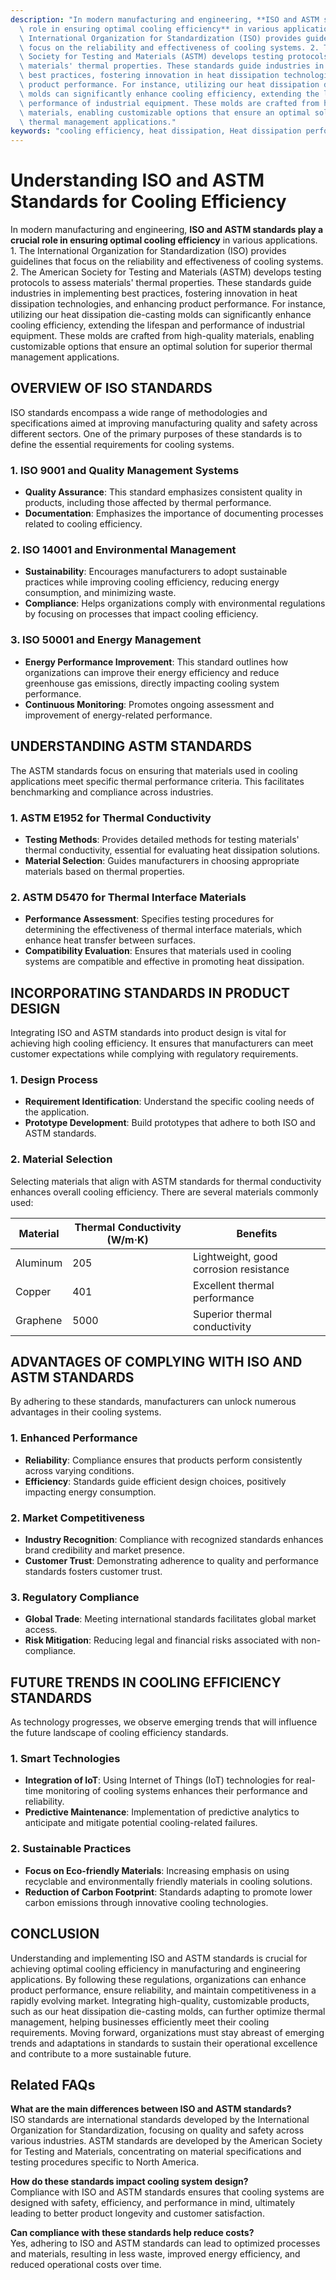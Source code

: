 ```yaml
---
description: "In modern manufacturing and engineering, **ISO and ASTM standards play a crucial\
  \ role in ensuring optimal cooling efficiency** in various applications. 1. The\
  \ International Organization for Standardization (ISO) provides guidelines that\
  \ focus on the reliability and effectiveness of cooling systems. 2. The American\
  \ Society for Testing and Materials (ASTM) develops testing protocols to assess\
  \ materials' thermal properties. These standards guide industries in implementing\
  \ best practices, fostering innovation in heat dissipation technologies, and enhancing\
  \ product performance. For instance, utilizing our heat dissipation die-casting\
  \ molds can significantly enhance cooling efficiency, extending the lifespan and\
  \ performance of industrial equipment. These molds are crafted from high-quality\
  \ materials, enabling customizable options that ensure an optimal solution for superior\
  \ thermal management applications."
keywords: "cooling efficiency, heat dissipation, Heat dissipation performance, Die-cast aluminum"
---
```

# Understanding ISO and ASTM Standards for Cooling Efficiency

In modern manufacturing and engineering, **ISO and ASTM standards play a crucial role in ensuring optimal cooling efficiency** in various applications. 1. The International Organization for Standardization (ISO) provides guidelines that focus on the reliability and effectiveness of cooling systems. 2. The American Society for Testing and Materials (ASTM) develops testing protocols to assess materials' thermal properties. These standards guide industries in implementing best practices, fostering innovation in heat dissipation technologies, and enhancing product performance. For instance, utilizing our heat dissipation die-casting molds can significantly enhance cooling efficiency, extending the lifespan and performance of industrial equipment. These molds are crafted from high-quality materials, enabling customizable options that ensure an optimal solution for superior thermal management applications.

## OVERVIEW OF ISO STANDARDS

ISO standards encompass a wide range of methodologies and specifications aimed at improving manufacturing quality and safety across different sectors. One of the primary purposes of these standards is to define the essential requirements for cooling systems.

### 1. ISO 9001 and Quality Management Systems

- **Quality Assurance**: This standard emphasizes consistent quality in products, including those affected by thermal performance.
- **Documentation**: Emphasizes the importance of documenting processes related to cooling efficiency.

### 2. ISO 14001 and Environmental Management

- **Sustainability**: Encourages manufacturers to adopt sustainable practices while improving cooling efficiency, reducing energy consumption, and minimizing waste.
- **Compliance**: Helps organizations comply with environmental regulations by focusing on processes that impact cooling efficiency.

### 3. ISO 50001 and Energy Management

- **Energy Performance Improvement**: This standard outlines how organizations can improve their energy efficiency and reduce greenhouse gas emissions, directly impacting cooling system performance.
- **Continuous Monitoring**: Promotes ongoing assessment and improvement of energy-related performance.

## UNDERSTANDING ASTM STANDARDS

The ASTM standards focus on ensuring that materials used in cooling applications meet specific thermal performance criteria. This facilitates benchmarking and compliance across industries.

### 1. ASTM E1952 for Thermal Conductivity

- **Testing Methods**: Provides detailed methods for testing materials' thermal conductivity, essential for evaluating heat dissipation solutions.
- **Material Selection**: Guides manufacturers in choosing appropriate materials based on thermal properties.

### 2. ASTM D5470 for Thermal Interface Materials

- **Performance Assessment**: Specifies testing procedures for determining the effectiveness of thermal interface materials, which enhance heat transfer between surfaces.
- **Compatibility Evaluation**: Ensures that materials used in cooling systems are compatible and effective in promoting heat dissipation.

## INCORPORATING STANDARDS IN PRODUCT DESIGN

Integrating ISO and ASTM standards into product design is vital for achieving high cooling efficiency. It ensures that manufacturers can meet customer expectations while complying with regulatory requirements. 

### 1. Design Process

- **Requirement Identification**: Understand the specific cooling needs of the application.
- **Prototype Development**: Build prototypes that adhere to both ISO and ASTM standards.

### 2. Material Selection

Selecting materials that align with ASTM standards for thermal conductivity enhances overall cooling efficiency. There are several materials commonly used:

| Material            | Thermal Conductivity (W/m·K) | Benefits                        |
|---------------------|-------------------------------|---------------------------------|
| Aluminum            | 205                           | Lightweight, good corrosion resistance |
| Copper              | 401                           | Excellent thermal performance     |
| Graphene            | 5000                          | Superior thermal conductivity     |

## ADVANTAGES OF COMPLYING WITH ISO AND ASTM STANDARDS

By adhering to these standards, manufacturers can unlock numerous advantages in their cooling systems.

### 1. Enhanced Performance

- **Reliability**: Compliance ensures that products perform consistently across varying conditions.
- **Efficiency**: Standards guide efficient design choices, positively impacting energy consumption.

### 2. Market Competitiveness

- **Industry Recognition**: Compliance with recognized standards enhances brand credibility and market presence.
- **Customer Trust**: Demonstrating adherence to quality and performance standards fosters customer trust.

### 3. Regulatory Compliance

- **Global Trade**: Meeting international standards facilitates global market access.
- **Risk Mitigation**: Reducing legal and financial risks associated with non-compliance.

## FUTURE TRENDS IN COOLING EFFICIENCY STANDARDS

As technology progresses, we observe emerging trends that will influence the future landscape of cooling efficiency standards.

### 1. Smart Technologies

- **Integration of IoT**: Using Internet of Things (IoT) technologies for real-time monitoring of cooling systems enhances their performance and reliability.
- **Predictive Maintenance**: Implementation of predictive analytics to anticipate and mitigate potential cooling-related failures.

### 2. Sustainable Practices

- **Focus on Eco-friendly Materials**: Increasing emphasis on using recyclable and environmentally friendly materials in cooling solutions.
- **Reduction of Carbon Footprint**: Standards adapting to promote lower carbon emissions through innovative cooling technologies.

## CONCLUSION

Understanding and implementing ISO and ASTM standards is crucial for achieving optimal cooling efficiency in manufacturing and engineering applications. By following these regulations, organizations can enhance product performance, ensure reliability, and maintain competitiveness in a rapidly evolving market. Integrating high-quality, customizable products, such as our heat dissipation die-casting molds, can further optimize thermal management, helping businesses efficiently meet their cooling requirements. Moving forward, organizations must stay abreast of emerging trends and adaptations in standards to sustain their operational excellence and contribute to a more sustainable future.

## Related FAQs

**What are the main differences between ISO and ASTM standards?**  
ISO standards are international standards developed by the International Organization for Standardization, focusing on quality and safety across various industries. ASTM standards are developed by the American Society for Testing and Materials, concentrating on material specifications and testing procedures specific to North America.

**How do these standards impact cooling system design?**  
Compliance with ISO and ASTM standards ensures that cooling systems are designed with safety, efficiency, and performance in mind, ultimately leading to better product longevity and customer satisfaction.

**Can compliance with these standards help reduce costs?**  
Yes, adhering to ISO and ASTM standards can lead to optimized processes and materials, resulting in less waste, improved energy efficiency, and reduced operational costs over time.
